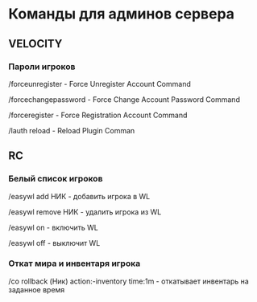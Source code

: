 # Команды для админов сервера

## VELOCITY

### Пароли игроков 

/forceunregister - Force Unregister Account Command

/forcechangepassword - Force Change Account Password Command

/forceregister - Force Registration Account Command

/lauth reload - Reload Plugin Comman

## RC

### Белый список игроков

/easywl add НИК - добавить игрока в WL

/easywl remove НИК - удалить игрока из WL

/easywl on - включить WL

/easywl off - выключит WL

### Откат мира и инвентаря игрока

/co rollback (Ник) action:-inventory time:1m - откатывает инвентарь на заданное время 


